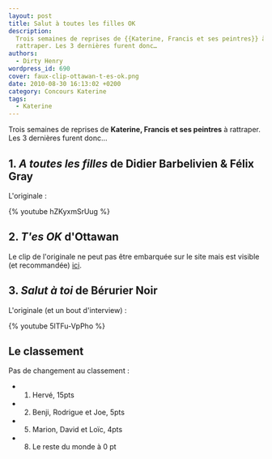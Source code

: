 ```yaml
---
layout: post
title: Salut à toutes les filles OK
description:
  Trois semaines de reprises de {{Katerine, Francis et ses peintres}} à
  rattraper. Les 3 dernières furent donc…
authors:
  - Dirty Henry
wordpress_id: 690
cover: faux-clip-ottawan-t-es-ok.png
date: 2010-08-30 16:13:02 +0200
category: Concours Katerine
tags:
  - Katerine
---
```


Trois semaines de reprises de **Katerine, Francis et ses peintres** à rattraper.
Les 3 dernières furent donc…

## 1. _A toutes les filles_ de Didier Barbelivien & Félix Gray

L'originale :

{% youtube hZKyxmSrUug %}

## 2. _T'es OK_ d'Ottawan

Le clip de l'originale ne peut pas être embarquée sur le site mais est visible
(et recommandée) [ici](http://www.youtube.com/watch?v=F-04OM2oUt4).

## 3. _Salut à toi_ de Bérurier Noir

L'originale (et un bout d'interview) :

{% youtube 5lTFu-VpPho %}

## Le classement

Pas de changement au classement :

- 1. Hervé, 15pts
- 2. Benji, Rodrigue et Joe, 5pts
- 5. Marion, David et Loïc, 4pts
- 8. Le reste du monde à 0 pt
